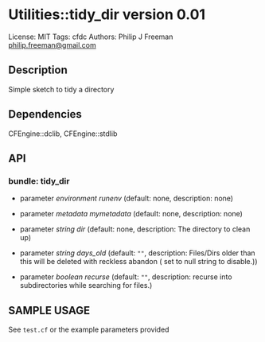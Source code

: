 # Utilities::tidy_dir version 0.01

License: MIT
Tags: cfdc
Authors: Philip J Freeman <philip.freeman@gmail.com>

## Description
Simple sketch to tidy a directory

## Dependencies
CFEngine::dclib, CFEngine::stdlib

## API
### bundle: tidy_dir
* parameter _environment_ *runenv* (default: none, description: none)

* parameter _metadata_ *mymetadata* (default: none, description: none)

* parameter _string_ *dir* (default: none, description: The directory to clean up)

* parameter _string_ *days_old* (default: `""`, description: Files/Dirs older than this will be deleted with reckless abandon ( set to null string to disable.))

* parameter _boolean_ *recurse* (default: `""`, description: recurse into subdirectories while searching for files.)


## SAMPLE USAGE
See `test.cf` or the example parameters provided

